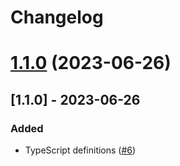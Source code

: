 # Changelog

# [1.1.0](https://github.com/cdxOo/axios/compare/1.0.3...1.1.0) (2023-06-26)

## [1.1.0] - 2023-06-26

### Added

- TypeScript definitions ([#6](https://github.com/cdxOo/dbscan/issues/6))
